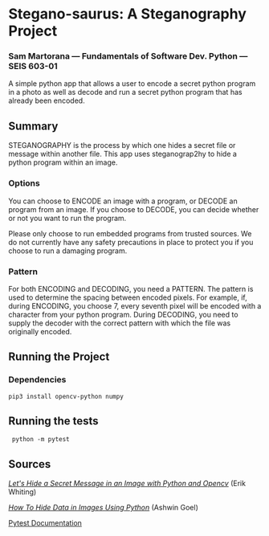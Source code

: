 # Stegano-saurus: A Steganography Project
### Sam Martorana — Fundamentals of Software Dev. Python — SEIS 603-01

A simple python app that allows a user to encode a secret python program in a photo as well as decode and run a secret python program that has already been encoded.

## Summary
STEGANOGRAPHY is the process by which one hides a secret file or message within another file. This app uses steganograp2hy to hide a python program within an image.

### Options
You can choose to ENCODE an image with a program, or DECODE an program from an image. If you choose to DECODE, you can decide whether or not you want to run the program.

Please only choose to run embedded programs from trusted sources. We do not currently have any safety precautions in place to protect you if you choose to run a damaging program. 

### Pattern
For both ENCODING and DECODING, you need a PATTERN. The pattern is used to determine the spacing between encoded pixels. For example, if, during ENCODING, you choose 7, every seventh pixel will be encoded with a character from your python program. During DECODING, you need to supply the decoder with the correct pattern with which the file was 
originally encoded.

## Running the Project

### Dependencies
```pip3 install opencv-python numpy```

## Running the tests

``` python -m pytest```


## Sources

[*Let's Hide a Secret Message in an Image with Python and Opencv*](https://dev.to/erikwhiting88/let-s-hide-a-secret-message-in-an-image-with-python-and-opencv-1jf5) (Erik Whiting)

[*How To Hide Data in Images Using Python*](https://medium.com/better-programming/image-steganography-using-python-2250896e48b9) (Ashwin Goel)

[Pytest Documentation](https://docs.pytest.org/en/latest/)